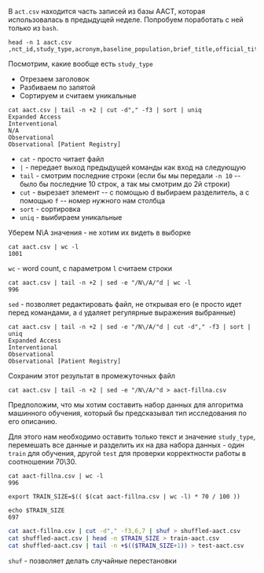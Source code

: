В `act.csv` находится часть записей из базы AACT, которая использовалась в предыдущей неделе. Попробуем поработать с ней только из `bash`.

```console
head -n 1 aact.csv
,nct_id,study_type,acronym,baseline_population,brief_title,official_title,overall_status
```

Посмотрим, какие вообще есть `study_type`

- Отрезаем заголовок
- Разбиваем по запятой
- Сортируем и считаем уникальные

```console
cat aact.csv | tail -n +2 | cut -d"," -f3 | sort | uniq
Expanded Access
Interventional
N/A
Observational
Observational [Patient Registry]
```

- `cat` - просто читает файл
- `|` - передает выход предыдущей команды как вход на следующую
- `tail` - смотрим последние строки (если бы мы передали `-n 10` -- было бы последние 10 строк, а так мы смотрим до 2й строки)
- `cut` - вырезает элемент -- с помощью d выбираем разделитель, а с помощью `f` -- номер нужного нам столбца
- `sort` - сортировка
- `uniq` - выибираем уникальные

Уберем N\A значения - не хотим их видеть в выборке

```console
cat aact.csv | wc -l
1001
```
`wc` - word count, с параметром `l` считаем строки

```console
cat aact.csv | tail -n +2 | sed -e "/N\/A/"d | wc -l
996
```
`sed` - позволяет редактировать файл, не открывая его (e просто идет перед командами, а `d` удаляет регулярные выражения выбранные)

```console
cat aact.csv | tail -n +2 | sed -e "/N\/A/"d | cut -d"," -f3 | sort | uniq
Expanded Access
Interventional
Observational
Observational [Patient Registry]
```
Сохраним этот результат в промежуточных файл

```console
cat aact.csv | tail -n +2 | sed -e "/N\/A/"d > aact-fillna.csv
```

Предположим, что мы хотим составить набор данных для алгоритма машинного обучения, который бы предсказывал тип исследования по его описанию.

Для этого нам необходимо оставить только текст и значение `study_type`, перемешать все данные и разделить их на два набора данных - один `train` для обучения, другой `test` для проверки корректности работы в соотношении 70\30.

```console
cat aact-fillna.csv | wc -l
996
```

```console
export TRAIN_SIZE=$(( $(cat aact-fillna.csv | wc -l) * 70 / 100 ))
```
```console
echo $TRAIN_SIZE
697
```

```bash
cat aact-fillna.csv | cut -d"," -f3,6,7 | shuf > shuffled-aact.csv
cat shuffled-aact.csv | head -n $TRAIN_SIZE > train-aact.csv
cat shuffled-aact.csv | tail -n +$(($TRAIN_SIZE+1)) > test-aact.csv
```

`shuf` - позволяет делать случайные перестановки




